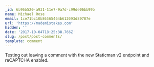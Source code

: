 ```yaml
---
_id: 6b96b520-a931-11e7-9a7d-c99de06bb99b
name: Michael Rose
email: 1ce71bc10b86565464b612093d89707e
url: 'https://mademistakes.com'
hidden: ''
date: '2017-10-04T18:25:38.766Z'
slug: /post/post-comments/
template: comment
---
```


Testing out leaving a comment with the new Staticman v2 endpoint and reCAPTCHA enabled.
